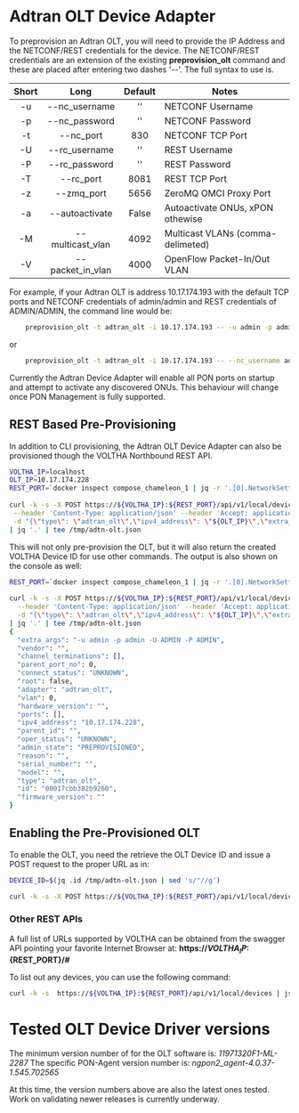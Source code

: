 # Adtran OLT Device Adapter
To preprovision an Adtran OLT, you will need to provide the IP Address and 
the NETCONF/REST credentials for the device.  The NETCONF/REST credentials are an
extension of the existing **preprovision_olt** command and these are placed after
entering two dashes '_--_'.  The full syntax to use is.

| Short | Long             | Default | Notes |
| :---: | :--------------: | :-----: | ----- |
|  -u   | --nc_username    | ''      | NETCONF Username |
|  -p   | --nc_password    | ''      | NETCONF Password |
|  -t   | --nc_port        | 830     | NETCONF TCP Port |
|  -U   | --rc_username    | ''      | REST Username |
|  -P   | --rc_password    | ''      | REST Password |
|  -T   | --rc_port        | 8081    | REST TCP Port |
|  -z   | --zmq_port       | 5656    | ZeroMQ OMCI Proxy Port |
|  -a   | --autoactivate   | False   | Autoactivate ONUs, xPON othewise |
|  -M   | --multicast_vlan | 4092    | Multicast VLANs (comma-delimeted) |
|  -V   | --packet_in_vlan | 4000    | OpenFlow Packet-In/Out VLAN |

For example, if your Adtran OLT is address 10.17.174.193 with the default TCP ports and
NETCONF credentials of admin/admin and REST credentials of ADMIN/ADMIN, the command line
would be:

```bash
    preprovision_olt -t adtran_olt -i 10.17.174.193 -- -u admin -p admin -U ADMIN -P ADMIN
```
or
```bash
    preprovision_olt -t adtran_olt -i 10.17.174.193 -- --nc_username admin --nc_password admin --rc_username ADMIN --rc_password ADMIN
```

Currently the Adtran Device Adapter will enable all PON ports on startup and attempt to activate any discovered ONUs.
This behaviour will change once PON Management is fully supported.

## REST Based Pre-Provisioning
In addition to CLI provisioning, the Adtran OLT Device Adapter can also be provisioned though the
VOLTHA Northbound REST API. 

```bash
VOLTHA_IP=localhost
OLT_IP=10.17.174.228
REST_PORT=`docker inspect compose_chameleon_1 | jq -r '.[0].NetworkSettings.Ports["8881/tcp"][0].HostPort'`
    
curl -k -s -X POST https://${VOLTHA_IP}:${REST_PORT}/api/v1/local/devices \
 --header 'Content-Type: application/json' --header 'Accept: application/json' \
 -d "{\"type\": \"adtran_olt\",\"ipv4_address\": \"${OLT_IP}\",\"extra_args\": \"-u admin -p admin -U ADMIN -P ADMIN\"}" \
| jq '.' | tee /tmp/adtn-olt.json
```
This will not only pre-provision the OLT, but it will also return the created VOLTHA Device ID for use other commands.
The output is also shown on the console as well:

```bash
REST_PORT=`docker inspect compose_chameleon_1 | jq -r '.[0].NetworkSettings.Ports["8881/tcp"][0].HostPort'`
    
curl -k -s -X POST https://${VOLTHA_IP}:${REST_PORT}/api/v1/local/devices \
  --header 'Content-Type: application/json' --header 'Accept: application/json' \
  -d "{\"type\": \"adtran_olt\",\"ipv4_address\": \"${OLT_IP}\",\"extra_args\": \"-u admin -p admin -U ADMIN -P ADMIN\"}" \
| jq '.' | tee /tmp/adtn-olt.json
{
  "extra_args": "-u admin -p admin -U ADMIN -P ADMIN",
  "vendor": "",
  "channel_terminations": [],
  "parent_port_no": 0,
  "connect_status": "UNKNOWN",
  "root": false,
  "adapter": "adtran_olt",
  "vlan": 0,
  "hardware_version": "",
  "ports": [],
  "ipv4_address": "10.17.174.228",
  "parent_id": "",
  "oper_status": "UNKNOWN",
  "admin_state": "PREPROVISIONED",
  "reason": "",
  "serial_number": "",
  "model": "",
  "type": "adtran_olt",
  "id": "00017cbb382b9260",
  "firmware_version": ""
}
```
## Enabling the Pre-Provisioned OLT
To enable the OLT, you need the retrieve the OLT Device ID and issue a POST request to the proper URL as in:
```bash
DEVICE_ID=$(jq .id /tmp/adtn-olt.json | sed 's/"//g')

curl -k -s -X POST https://${VOLTHA_IP}:${REST_PORT}/api/v1/local/devices/${DEVICE_ID}/enable
```
### Other REST APIs
A full list of URLs supported by VOLTHA can be obtained from the swagger API pointing
your favorite Internet Browser at: **https://${VOLTHA_IP}:${REST_PORT}/#**

To list out any devices, you can use the following command:

```bash
curl -k -s  https://${VOLTHA_IP}:${REST_PORT}/api/v1/local/devices | json_pp
```

# Tested OLT Device Driver versions

The minimum version number of for the OLT software is: *_11971320F1-ML-2287_*
The specific PON-Agent version number is: _*ngpon2_agent-4.0.37-1.545.702565*_

At this time, the version numbers above are also the latest ones tested. Work on validating
newer releases is currently underway.
